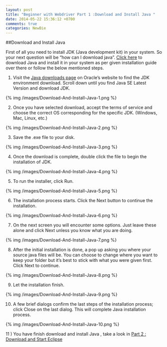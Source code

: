 ```yaml
---
layout: post
title: "Beginner with Webdriver Part 1 :Download and Install Java "
date: 2014-05-22 15:36:12 +0700
comments: true
categories: NewBie
---
```


##Download and Install Java

First of all you need to install JDK (Java development kit) in your system. So your next question will be “how can I download java”. [Click here](http://www.oracle.com/technetwork/java/javase/downloads/index.html) to download Java and install it in your system as per given installation guide over there or follow the below mentioned steps.

<!--more-->

1) Visit the [Java downloads page](http://www.oracle.com/technetwork/java/javase/downloads/index.html) on Oracle’s website to find the JDK environment download. Scroll down until you find Java SE Latest Version and download JDK.

{% img /images/Download-And-Install-Java-1.png %}

2) Once you have selected download, accept the terms of service and choose the correct OS corresponding for the specific JDK. (Windows, Mac, Linux, etc.)

{% img /images/Download-And-Install-Java-2.png %}

3) Save the .exe file to your disk.

{% img /images/Download-And-Install-Java-3.png %}

4) Once the download is complete, double click the file to begin the installation of JDK.

{% img /images/Download-And-Install-Java-4.png %}

5) To run the installer, click Run.

{% img /images/Download-And-Install-Java-5.png %}

6) The installation process starts. Click the Next button to continue the installation.

{% img /images/Download-And-Install-Java-6.png %}

7) On the next screen you will encounter some options. Just leave these alone and click Next unless you know what you are doing.

{% img /images/Download-And-Install-Java-7.png %}

8) After the initial installation is done, a pop up asking you where your source java files will be. You can choose to change where you want to keep your folder but it’s best to stick with what you were given first. Click Next to continue.

{% img /images/Download-And-Install-Java-8.png %}

9) Let the installation finish.

{% img /images/Download-And-Install-Java-9.png %}

10) A few brief dialogs confirm the last steps of the installation process; click Close on the last dialog. This will complete Java installation process.

{% img /images/Download-And-Install-Java-10.png %}

11 ) You have finish download and install Java , take a look in [Part 2 : Download and Start Eclipse](/blog/2014/05/22/newbie-part-2-download-and-start-eclipse/)